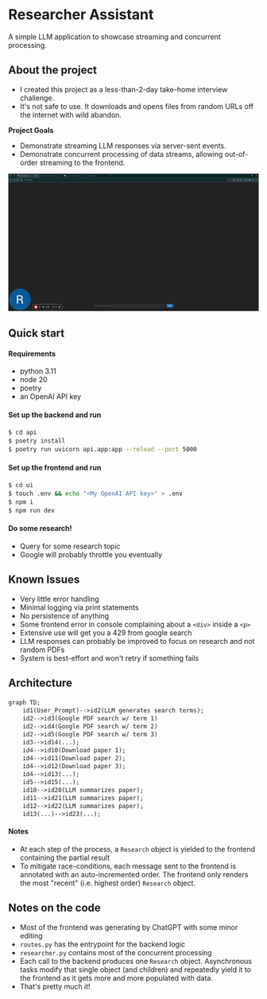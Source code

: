# Researcher Assistant
A simple LLM application to showcase streaming and concurrent processing.

## About the project
* I created this project as a less-than-2-day take-home interview challenge.
* It's not safe to use. It downloads and opens files from random URLs off the internet with wild abandon.

**Project Goals**
* Demonstrate streaming LLM responses via server-sent events.
* Demonstrate concurrent processing of data streams, allowing out-of-order streaming to the frontend.

![Demo](./demo.gif)

## Quick start
#### Requirements
* python 3.11
* node 20
* poetry
* an OpenAI API key

#### Set up the backend and run
```bash
$ cd api
$ poetry install
$ poetry run uvicorn api.app:app --reload --port 5000
```

#### Set up the frontend and run

```bash
$ cd ui
$ touch .env && echo "<My OpenAI API key>" > .env
$ npm i
$ npm run dev
```

#### Do some research!
* Query for some research topic
* Google will probably throttle you eventually

## Known Issues

* Very little error handling
* Minimal logging via print statements
* No persistence of anything
* Some frontend error in console complaining about a `<div>` inside a `<p>`
* Extensive use will get you a 429 from google search
* LLM responses can probably be improved to focus on research and not random PDFs
* System is best-effort and won't retry if something fails


## Architecture

```mermaid
graph TD;
    id1(User_Prompt)-->id2(LLM generates search terms);
    id2-->id3(Google PDF search w/ term 1)
    id2-->id4(Google PDF search w/ term 2)
    id2-->id5(Google PDF search w/ term 3)
    id3-->id14(...);
    id4-->id10(Download paper 1);
    id4-->id11(Download paper 2);
    id4-->id12(Download paper 3);
    id4-->id13(...);
    id5-->id15(...);
    id10-->id20(LLM summarizes paper);
    id11-->id21(LLM summarizes paper);
    id12-->id22(LLM summarizes paper);
    id13(...)-->id23(...);
```

#### Notes
* At each step of the process, a `Research` object is yielded to the frontend containing the partial result
* To mitigate race-conditions, each message sent to the frontend is annotated with an auto-incremented order. The frontend only renders the most "recent" (i.e. highest order) `Research` object.

## Notes on the code

* Most of the frontend was generating by ChatGPT with some minor editing
* `routes.py` has the entrypoint for the backend logic
* `researcher.py` contains most of the concurrent processing
* Each call to the backend produces one `Research` object. Asynchronous tasks modify that single object (and children) and repeatedly yield it to the frontend as it gets more and more populated with data.
* That's pretty much it!
